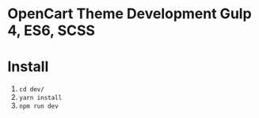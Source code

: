 # OpenCart Theme Development Gulp 4, ES6, SCSS

# Install

1. ``cd dev/``
2. ``yarn install``
3. ``npm run dev``